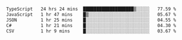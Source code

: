 <!--START_SECTION:waka-->

```txt
TypeScript   24 hrs 24 mins  ███████████████████▒░░░░░   77.59 %
JavaScript   1 hr 47 mins    █▒░░░░░░░░░░░░░░░░░░░░░░░   05.67 %
JSON         1 hr 25 mins    █░░░░░░░░░░░░░░░░░░░░░░░░   04.55 %
C#           1 hr 21 mins    █░░░░░░░░░░░░░░░░░░░░░░░░   04.30 %
CSV          1 hr 9 mins     █░░░░░░░░░░░░░░░░░░░░░░░░   03.67 %
```

<!--END_SECTION:waka-->